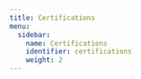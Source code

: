 ```yaml
---
title: Certifications
menu:
  sidebar:
    name: Certifications
    identifier: certifications
    weight: 2
---
```

